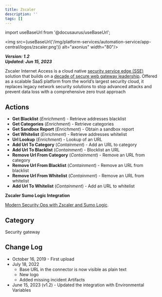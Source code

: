 ```yaml
---
title: Zscaler
description: ''
tags: []
---
```

import useBaseUrl from '@docusaurus/useBaseUrl';

<img src={useBaseUrl('/img/platform-services/automation-service/app-central/logos/zscaler.png')} alt="axonius" width="80"/>

***Version: 1.2  
Updated: Jun 15, 2023***

Zscaler Internet Access is a cloud native [security service edge (SSE)](https://www.zscaler.com/solutions/zscaler-security-service-edge) solution that builds on a [decade of secure web gateway leadership](https://www.zscaler.com/gartner-magic-quadrant-secure-web-gateways-2020). Offered as a scalable SaaS platform from the world’s largest security cloud, it replaces legacy network security solutions to stop advanced attacks and prevent data loss with a comprehensive zero trust approach

## Actions

* **Get Blacklist** (*Enrichment*) - Retrieve addresses blacklist
* **Get Categories** (*Enrichment*) - Retrieve categories
* **Get Sandbox Report** (*Enrichment*) - Obtain a sandbox report
* **Get Whitelist** (*Enrichment*) - Retrieve addresses whitelist
* **Url Lookup** (*Enrichment*) - Lookup of an URL
* **Add Url To Category** (*Containment*) - Add an URL to category
* **Add Url To Blacklist** (*Containment*) - Blocklist an URL
* **Remove Url From Category** (*Containment*) - Remove an URL from category
* **Remove Url From Blacklist** (*Containment*) - Remove an URL from blacklist
* **Remove Url From Whitelist** (*Containment*) - Remove an URL from whitelist
* **Add Url To Whitelist** (*Containment*) - Add an URL to whitelist

**Zscaler Sumo Logic Integration**

[Modern Security Ops with Zscaler and Sumo Logic](https://www.youtube.com/watch?v=ZAReRGjdUns).

## Category

Security gateway

## Change Log

* October 16, 2019 - First upload
* July 18, 2022
	+ Base URL in the connector is now visible as plain text
	+ New logo
	+ Added missing incident Artifacts
* June 15, 2023 (v1.2) - Updated the integration with Environmental Variables
